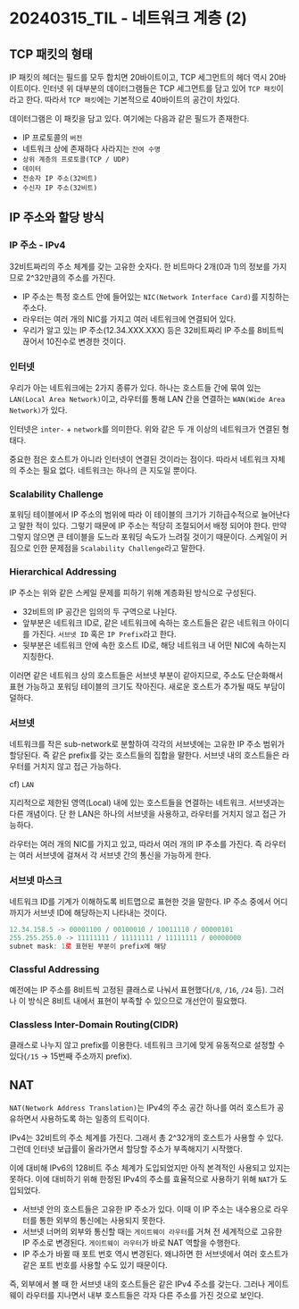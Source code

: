# 20240315_TIL - 네트워크 계층 (2)

## TCP 패킷의 형태

IP 패킷의 헤더는 필드를 모두 합치면 20바이트이고, TCP 세그먼트의 헤더 역시 20바이트이다. 인터넷 위 대부분의 데이터그램들은 TCP 세그먼트를 담고 있어 `TCP 패킷`이라고 한다. 따라서 `TCP 패킷`에는 기본적으로 40바이트의 공간이 차있다.

데이터그램은 이 패킷을 담고 있다. 여기에는 다음과 같은 필드가 존재한다.

- IP 프로토콜의 `버전`
- 네트워크 상에 존재하다 사라지는 `잔여 수명`
- `상위 계층의 프로토콜(TCP / UDP)`
- `데이터`
- `전송자 IP 주소(32비트)`
- `수신자 IP 주소(32비트)`

## IP 주소와 할당 방식

### IP 주소 - IPv4

32비트짜리의 주소 체계를 갖는 고유한 숫자다. 한 비트마다 2개(0과 1)의 정보를 가지므로 2^32만큼의 주소를 가진다.

- IP 주소는 특정 호스트 안에 들어있는 `NIC(Network Interface Card)`를 지칭하는 주소다.
- 라우터는 여러 개의 NIC를 가지고 여러 네트워크에 연결되어 있다.
- 우리가 알고 있는 IP 주소(12.34.XXX.XXX) 등은 32비트짜리 IP 주소를 8비트씩 끊어서 10진수로 변경한 것이다.

### 인터넷

우리가 아는 네트워크에는 2가지 종류가 있다. 하나는 호스트들 간에 묶여 있는 `LAN(Local Area Network)`이고, 라우터를 통해 LAN 간을 연결하는 `WAN(Wide Area Network)`가 있다. 

인터넷은 `inter-` + `network`를 의미한다. 위와 같은 두 개 이상의 네트워크가 연결된 형태다. 

중요한 점은 호스트가 아니라 인터넷이 연결된 것이라는 점이다. 따라서 네트워크 자체의 주소는 필요 없다. 네트워크는 하나의 큰 지도일 뿐이다.

### Scalability Challenge

포워딩 테이블에서 IP 주소의 범위에 따라 이 테이블의 크기가 기하급수적으로 늘어난다고 말한 적이 있다. 그렇기 때문에 IP 주소는 적당히 조절되어서 배정 되어야 한다. 만약 그렇지 않으면 큰 테이블을 도느라 포워딩 속도가 느려질 것이기 때문이다. 스케일이 커짐으로 인한 문제점을 `Scalability Challenge`라고 말한다.

### Hierarchical Addressing

IP 주소는 위와 같은 스케일 문제를 피하기 위해 계층화된 방식으로 구성된다.

- 32비트의 IP 공간은 임의의 두 구역으로 나뉜다.
- 앞부분은 네트워크 ID로, 같은 네트워크에 속하는 호스트들은 같은 네트워크 아이디를 가진다. `서브넷 ID` 혹은 `IP Prefix`라고 한다.
- 뒷부분은 네트워크 안에 속한 호스트 ID로, 해당 네트워크 내 어떤 NIC에 속하는지 지칭한다.

이러면 같은 네트워크 상의 호스트들은 서브넷 부분이 같아지므로, 주소도 단순화해서 표현 가능하고 포워딩 테이블의 크기도 작아진다. 새로운 호스트가 추가될 때도 부담이 덜하다.

### 서브넷

네트워크를 작은 sub-network로 분할하여 각각의 서브넷에는 고유한 IP 주소 범위가 할당된다. 즉 같은 prefix를 갖는 호스트들의 집합을 말한다. 서브넷 내의 호스트들은 라우터를 거치지 않고 접근 가능하다. 

cf) `LAN` 

지리적으로 제한된 영역(Local) 내에 있는 호스트들을 연결하는 네트워크. 서브넷과는 다른 개념이다. 단 한 LAN은 하나의 서브넷을 사용하고, 라우터를 거치지 않고 접근 가능하다. 

라우터는 여러 개의 NIC를 가지고 있고, 따라서 여러 개의 IP 주소를 가진다. 즉 라우터는 여러 서브넷에 걸쳐서 각 서브넷 간의 통신을 가능하게 한다.

### 서브넷 마스크

네트워크 ID를 기계가 이해하도록 비트맵으로 표현한 것을 말한다. IP 주소 중에서 어디까지가 서브넷 ID에 해당하는지 나타내는 것이다. 

```jsx
12.34.158.5 -> 00001100 / 00100010 / 10011110 / 00000101
255.255.255.0 -> 11111111 / 11111111 / 11111111 / 00000000
subnet mask: 1로 표현된 부분이 prefix에 해당
```

### Classful Addressing

예전에는 IP 주소를 8비트씩 고정된 클래스로 나눠서 표현했다(`/8`, `/16`, `/24` 등). 그러나 이 방식은 8비트 내에서 표현이 부족할 수 있으므로 개선안이 필요했다.

### Classless Inter-Domain Routing(CIDR)

클래스로 나누지 않고 prefix를 이용한다. 네트워크 크기에 맞게 유동적으로 설정할 수 있다(`/15` → 15번째 주소까지 prefix).

## NAT

`NAT(Network Address Translation)`는 IPv4의 주소 공간 하나를 여러 호스트가 공유하면서 사용하도록 하는 일종의 트릭이다.

IPv4는 32비트의 주소 체계를 가진다. 그래서 총 2^32개의 호스트가 사용할 수 있다. 그런데 인터넷 보급률이 올라가면서 할당할 주소가 부족해지기 시작했다.

이에 대비해 IPv6의 128비트 주소 체계가 도입되었지만 아직 본격적인 사용되고 있지는 못하다. 이에 대비하기 위해 한정된 IPv4의 주소를 효율적으로 사용하기 위해 `NAT`가 도입되었다.

- 서브넷 안의 호스트들은 고유한 IP 주소가 있다. 이때 이 IP 주소는 내수용으로 라우터를 통한 외부의 통신에는 사용되지 못한다.
- 서브넷 너머의 외부와 통신할 때는 `게이트웨이 라우터`를 거쳐 전 세계적으로 고유한 IP 주소로 변경된다. `게이트웨이 라우터`가 바로 NAT 역할을 수행한다.
- IP 주소가 바뀔 때 포트 번호 역시 변경된다. 왜냐하면 한 서브넷에서 여러 호스트가 같은 포트 번호를 사용할 수도 있기 때문이다.

즉, 외부에서 볼 때 한 서브넷 내의 호스트들은 같은 IPv4 주소를 갖는다. 그러나 게이트웨이 라우터를 지나면서 내부 호스트들은 각자 다른 주소를 가진 것으로 보인다.